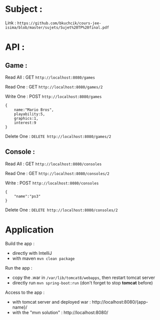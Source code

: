 # Subject :

Link : `https://github.com/bkuchcik/cours-jee-isima/blob/master/sujets/Sujet%20TP%20final.pdf`

# API :

## Game :

Read All : GET `http://localhost:8080/games`

Read One : GET `http://localhost:8080/games/2`

Write One : POST `http://localhost:8080/games`

    {
        name:"Mario Bros",
        playability:5,
        graphics:1,
        interest:9
    }

Delete One : `DELETE http://localhost:8080/games/2`

## Console :

Read All : GET `http://localhost:8080/consoles`

Read One : GET `http://localhost:8080/consoles/2`

Write : POST `http://localhost:8080/consoles`

    {
        "name":"ps3"
    }

Delete One : `DELETE http://localhost:8080/consoles/2`

# Application

Build the app :

  - directly with IntelliJ
  - with maven `mvn clean package`

Run the app :

  - copy the .war in `/var/lib/tomcat8/webapps`, then restart tomcat server
  - directly run `mvn spring-boot:run` (don't forget to stop **tomcat** before)

Access to the app :

  - with tomcat server and deployed war : http://localhost:8080/{app-name}/
  - with the "mvn solution" : http://localhost:8080/

